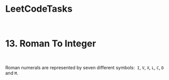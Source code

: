 # LeetCodeTasks

<br>

# 13. Roman To Integer
<br>
<p>Roman numerals are represented by seven different symbols:&nbsp;
  <code>I</code>, <code>V</code>, <code>X</code>, <code>L</code>, <code>C</code>, <code>D</code> and <code>M</code>.</p>

